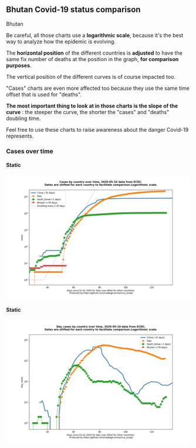 ## Bhutan Covid-19 status comparison 

Bhutan



Be careful, all those charts use a **logarithmic scale**, because it's the best way to analyze how the epidemic is evolving.
 
The **horizontal position** of the different countries is **adjusted** to have the same fix number of deaths at the position in the graph, **for comparison purposes**.

The vertical position of the different curves is of course impacted too.

"Cases" charts are even more affected too because they use the same time offset that is used for "deaths".

**The most important thing to look at in those charts is the slope of the curve** : the steeper the curve, the shorter the "cases" and "deaths" doubling time.

Feel free to use these charts to raise awareness about the danger Covid-19 represents. 


 
### Cases over time
 
#### Static
![Bhutan covid-19 cases static chart](https://raw.githubusercontent.com/madlag/coronavirus_study/master/notebooks/graphs/2020-05-10/countries/Bhutan/2020-05-10_Bhutan_cases.png "Bhutan covid-19 cases static chart")   
 
#### Static
![Bhutan covid-19 daily cases static chart](https://raw.githubusercontent.com/madlag/coronavirus_study/master/notebooks/graphs/2020-05-10/countries/Bhutan/2020-05-10_Bhutan_day_cases.png "Bhutan covid-19 day_cases static chart")   

